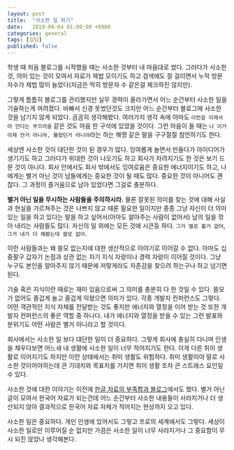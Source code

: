 ```yaml
---
layout: post
title:  "사소한 일 하기"
date:   2019-08-04 01:00:00 +0900
categories: general
tags: [잡담]
published: false
---
```

학생 때 처음 블로그를 시작했을 때는 사소한 것부터 내 마음대로 썼다.
그러다가 사소한 것, 의미 있는 것이 모여서 자료가 제법 모이기도 하고 검색에도 잘 걸리면서 누적 방문자수가 제법 많이 늘었다(지금은 딱히 방문자 수 같은걸 체크하진 않지만).

그렇게 틈틈히 블로그를 관리했지만 실무 경력이 올라가면서 어느 순간부터 사소한 일을 기술하는게 꺼려졌다. 바빠서 신경 못썼던것도 크지만 어느 순간부터 블로그에 사소한 것을 남기지 않게 되었다. 곰곰히 생각해봤다.
여러가지 생각 속에 아마도 `이런걸 이제서야 안다는 부끄러움` 같은 것도 마음 한 구석에 있었을 것이다.
그런 마음이 들 때는 `나 이거 이제 안거 아니야, 몰랐던거 아니야`라는 하는 해명 같은 말을 구구절절 첨언하기도 한다.

세상엔 사소한 것이 대단한 것이 된 경우가 많다. 잉여롭게 놀면서 만들다가 아이디어가 생기기도 하고 그러다가 위대한 것이 나오기도 하고 회사가 차려지기도 한 것은 보기 드문 것이 아니다.
회사 안에서도 회사 밖에서도 잉여로움은 중요한 에너지이기도 하고, 나에게는 별거 아닌 것이 남들에게는 중요한 것이 될 때도 많다.
중요한 것이 아니어도 괜찮다. 그 과정이 즐거움으로 남아 있었다면 그걸로 충분하다.

**별거 아닌 일을 무시하는 사람들을 주의하시라.**
물론 잘못된 의미를 찾는 것에 대해 사실과 현실을 가르쳐주는 것은 나쁘지 않고 때론 필요한 일이지만
종종 그냥 자신이 더 의미있는 일을 하고 있다는 말을 하고 싶어서(아마도 알아주는 사람이 없어서) 남의 일을 깎아 내리는 사람들도 많다. 자신의 일 외에는 모든 것에 시큰둥 하다. `그거 별로 볼거 없어`, `그거 내가 다 해봤는데 쓸모 없어`.

이런 사람들과는 왜 쓸모 없는지에 대한 생산적으로 이야기로 이어갈 수 없다. 아마도 십중팔구 갑자기 논점과 상관 없는 자기 지식 자랑이나 경력 자랑이 이어질 것이다.
그냥 누구도 본인을 알아주지 않기 때문에 저렇게라도 자존감을 찾으려 하는구나 하고 넘기면 된다.

기술 혹은 지식이란 때로는 재미 있음으로써 그 의미를 충분히 다 한 것일 수 있다. 쓸모가 없어도 즐겁게 놀고 즐겁게 익혔으면 의미가 있다.
각종 개발자 컨퍼런스도 그렇다. 어떤 객관적인 지식 자체를 전달받는 것도 좋지만 에너지와 열정을 이어 받는 것 또한 개발자 컨퍼런스의 좋은 역할 중 하나다.
내가 에너지와 열정을 받을 수 있는 그런 발표와 분위기도 어떤 사람은 별거 아니라고 할 것이다.

회사에서는 사소한 일 보다 대단한 일이 더 중요하다.
그렇게 회사에 충실히 다니며 인생을 채우다보면 어느새 내 생활에 사소한 일이 너무 적어지기도 한다. 이게 다른 취미 생활로 이어지기도 하지만 이런 상태에서는 취미 생활도 위험하다. 취미 생활이야 말로 사소한 것이어야하는데 큰 기대치와 목표치를 가지면 취미 생활 조차 큰 스트레스 요인일 수 있다.

사소한 것에 대한 이야기는 이전에 [한글 자료의 부족함과 블로그](/2019-03-20-korean-materials-and-blog)에서도 했다. 별거 아닌 글이 모여서 한국어 자료가 되는건데 어느 순간부터 사소한 내용들이 사라지거나 더 생산되지 않아 결과적으로 한국어 자료 자체가 적어지는 현상까지 오고 있다.

사소한 일은 중요하다. 개인 인생에 있어서도 그렇고 프로의 세계에서도 그렇다. 세상이 사소한 일로만 이루어질 순 없지만 가끔은 사소한 일이 너무 사라지거나 그 중요함이 무시 되진 않았나 생각해본다.